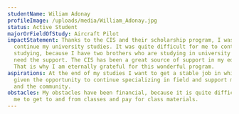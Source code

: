 ```yaml
---
studentName: Wiliam Adonay
profileImage: /uploads/media/William_Adonay.jpg
status: Active Student
majorOrFieldOfStudy: Aircraft Pilot
impactStatement: Thanks to the CIS and their scholarship program, I was able to
  continue my university studies. It was quite difficult for me to continue
  studying, because I have two brothers who are studying in university and they
  need the support. The CIS has been a great source of support in my education.
  That is why I am eternally grateful for this wonderful program.
aspirations: At the end of my studies I want to get a stable job in which I am
  given the opportunity to continue specializing in field and support my family
  and the community.
obstacles: My obstacles have been financial, because it is quite difficult for
  me to get to and from classes and pay for class materials.
---
```


